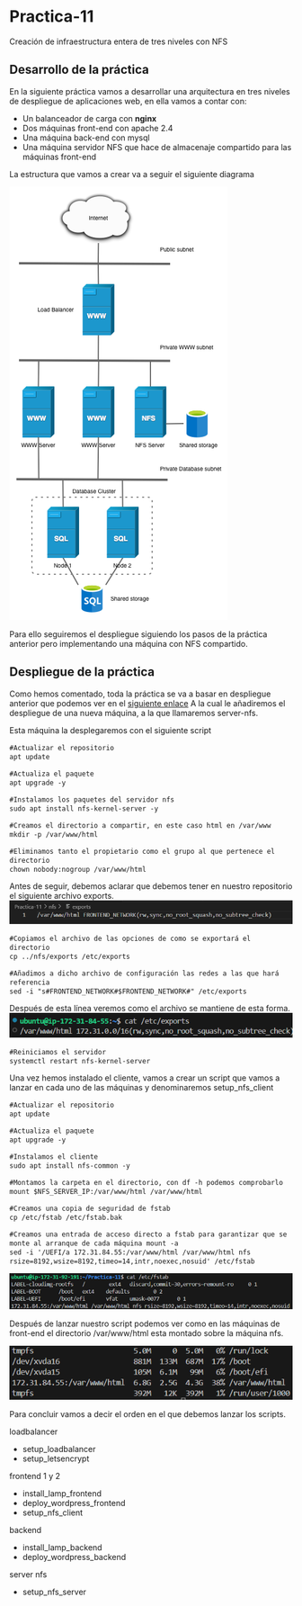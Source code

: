 # Practica-11  
Creación de infraestructura entera de tres niveles con NFS  

## Desarrollo de la práctica  
En la siguiente práctica vamos a desarrollar una arquitectura en tres niveles de despliegue de aplicaciones web, en ella vamos a contar con:  
* Un balanceador de carga con **nginx**
* Dos máquinas front-end con apache 2.4
* Una máquina back-end con mysql
* Una máquina servidor NFS que hace de almacenaje compartido para las máquinas front-end  

La estructura que vamos a crear va a seguir el siguiente diagrama  

![](images/p111/3niveles.png)  

Para ello seguiremos el despliegue siguiendo los pasos de la práctica anterior pero implementando una máquina con NFS compartido.

## Despliegue de la práctica  
Como hemos comentado, toda la práctica se va a basar en despliegue anterior que podemos ver en el [siguiente enlace](https://github.com/falclop/Practica-1.10) A la cual le añadiremos el despliegue de una nueva máquina, a la que llamaremos server-nfs.  

Esta máquina la desplegaremos con el siguiente script  
```
#Actualizar el repositorio
apt update
```
```
#Actualiza el paquete
apt upgrade -y
```
```
#Instalamos los paquetes del servidor nfs
sudo apt install nfs-kernel-server -y
```
```
#Creamos el directorio a compartir, en este caso html en /var/www
mkdir -p /var/www/html
```
```
#Eliminamos tanto el propietario como el grupo al que pertenece el directorio
chown nobody:nogroup /var/www/html
```
Antes de seguir, debemos aclarar que debemos tener en nuestro repositorio el siguiente archivo exports.  
![](images/p111/exports.png)
```
#Copiamos el archivo de las opciones de como se exportará el directorio
cp ../nfs/exports /etc/exports
```
```
#Añadimos a dicho archivo de configuración las redes a las que hará referencia
sed -i "s#FRONTEND_NETWORK#$FRONTEND_NETWORK#" /etc/exports
```
Después de esta línea veremos como el archivo se mantiene de esta forma.  
![](images/p111/exportsna.png)
```
#Reiniciamos el servidor
systemctl restart nfs-kernel-server
```  

Una vez hemos instalado el cliente, vamos a crear un script que vamos a lanzar en cada uno de las máquinas y denominaremos setup_nfs_client

```
#Actualizar el repositorio
apt update
```
```
#Actualiza el paquete
apt upgrade -y
```
```
#Instalamos el cliente
sudo apt install nfs-common -y
```
```
#Montamos la carpeta en el directorio, con df -h podemos comprobarlo
mount $NFS_SERVER_IP:/var/www/html /var/www/html
```
```
#Creamos una copia de seguridad de fstab
cp /etc/fstab /etc/fstab.bak
```
```
#Creamos una entrada de acceso directo a fstab para garantizar que se monte al arranque de cada máquina mount -a
sed -i '/UEFI/a 172.31.84.55:/var/www/html /var/www/html nfs rsize=8192,wsize=8192,timeo=14,intr,noexec,nosuid' /etc/fstab
```  
![](images/p111/fstab.png)

Después de lanzar nuestro script podemos ver como en las máquinas de front-end el directorio /var/www/html esta montado sobre la máquina nfs.  

![](images/p111/nfs.png)  

Para concluir vamos a decir el orden en el que debemos lanzar los scripts.  

loadbalancer 
- setup_loadbalancer
- setup_letsencrypt

frontend 1 y 2
- install_lamp_frontend
- deploy_wordpress_frontend
- setup_nfs_client

backend
- install_lamp_backend
- deploy_wordpress_backend

server nfs
- setup_nfs_server